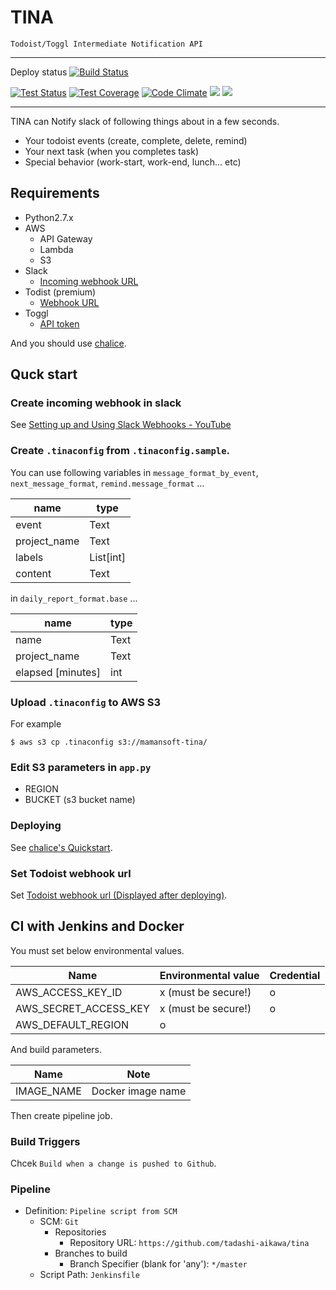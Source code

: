 TINA
====
 
`Todoist/Toggl Intermediate Notification API`

----

Deploy status [![Build Status](https://jenkins.mamansoft.net/job/TINA-Production-Deploy/badge/icon)](https://jenkins.mamansoft.net/job/TINA-Production-Deploy/)

[![Test Status](https://travis-ci.org/tadashi-aikawa/tina.svg?branch=master)](https://travis-ci.org/tadashi-aikawa/tina.svg?branch=master)
[![Test Coverage](https://codeclimate.com/github/tadashi-aikawa/tina/badges/coverage.svg)](https://codeclimate.com/github/tadashi-aikawa/tina/coverage)
[![Code Climate](https://codeclimate.com/github/tadashi-aikawa/tina/badges/gpa.svg)](https://codeclimate.com/github/tadashi-aikawa/tina)
[![](https://img.shields.io/github/license/mashape/apistatus.svg)]()
[![](https://img.shields.io/badge/python-2.7-blue.svg)]()

----

TINA can Notify slack of following things about in a few seconds.

* Your todoist events (create, complete, delete, remind)
* Your next task (when you completes task)
* Special behavior (work-start, work-end, lunch... etc)

## Requirements

* Python2.7.x
* AWS
    * API Gateway
    * Lambda
    * S3
* Slack
    * [Incoming webhook URL](https://api.slack.com/incoming-webhooks)
* Todist (premium)
    * [Webhook URL](https://developer.todoist.com/index.html)
* Toggl
    * [API token](https://github.com/toggl/toggl_api_docs)

And you should use [chalice](https://github.com/awslabs/chalice).

## Quck start

### Create incoming webhook in slack

See [Setting up and Using Slack Webhooks - YouTube](https://www.youtube.com/watch?v=BcobxHl5wdc)

### Create `.tinaconfig` from `.tinaconfig.sample`.

You can use following variables in `message_format_by_event`, `next_message_format`, `remind.message_format` ...

|   name       |      type     |
|--------------|---------------|
| event        | Text          |
| project_name | Text          |
| labels       | List[int]     |
| content      | Text          |

in `daily_report_format.base` ...

|   name             | type |
|--------------------|------|
| name               | Text |
| project_name       | Text |
| elapsed [minutes] | int  |

### Upload `.tinaconfig` to AWS S3

For example

```
$ aws s3 cp .tinaconfig s3://mamansoft-tina/
```

### Edit S3 parameters in `app.py`

* REGION
* BUCKET (s3 bucket name)

### Deploying

See [chalice's Quickstart](https://github.com/awslabs/chalice).

### Set Todoist webhook url

Set [Todoist webhook url (Displayed after deploying)](https://developer.todoist.com/#webhooks).


## CI with Jenkins and Docker

You must set below environmental values.

|          Name         | Environmental value | Credential |
|-----------------------|---------------------|------------|
| AWS_ACCESS_KEY_ID     | x (must be secure!) | o          |
| AWS_SECRET_ACCESS_KEY | x (must be secure!) | o          |
| AWS_DEFAULT_REGION    | o                   |            |

And build parameters.

|     Name    |         Note         |
|-------------|----------------------|
| IMAGE_NAME  | Docker image name    |

Then create pipeline job.

### Build Triggers

Chcek `Build when a change is pushed to Github`.

### Pipeline

* Definition: `Pipeline script from SCM`
    * SCM: `Git`
        * Repositories
            * Repository URL: `https://github.com/tadashi-aikawa/tina`
        * Branches to build
            * Branch Specifier (blank for 'any'): `*/master`
    * Script Path: `Jenkinsfile`
